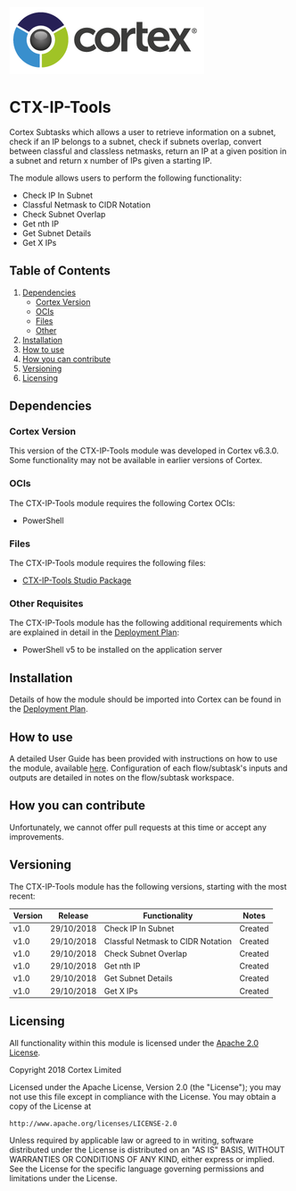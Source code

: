 <a href="https://www.cortex-ia.co.uk/" target="_blank"><img src="https://github.com/CortexIATest/CTXImages/blob/master/Cortex-350-120.png" alt="Welcome to Cortex!" width="350" height="120" border="0"></a>

# CTX-IP-Tools
Cortex Subtasks which allows a user to retrieve information on a subnet, check if an IP belongs to a subnet, check if subnets overlap, convert between classful and classless netmasks, return an IP at a given position in a subnet and return x number of IPs given a starting IP. 

The module allows users to perform the following functionality:
* Check IP In Subnet
* Classful Netmask to CIDR Notation
* Check Subnet Overlap
* Get nth IP
* Get Subnet Details
* Get X IPs

## Table of Contents
1) [Dependencies](#dependencies)
    * [Cortex Version](#cortex-version)
    * [OCIs](#ocis)
    * [Files](#files)
    * [Other](#other-requisites)
1) [Installation](#installation)
1) [How to use](#how-to-use)
1) [How you can contribute](#how-you-can-contribute)
1) [Versioning](#versioning)
1) [Licensing](#licensing)

## Dependencies
### Cortex Version
This version of the CTX-IP-Tools module was developed in Cortex v6.3.0. Some functionality may not be available in earlier versions of Cortex.

### OCIs
The CTX-IP-Tools module requires the following Cortex OCIs:
* PowerShell

### Files
The CTX-IP-Tools module requires the following files:
* [CTX-IP-Tools Studio Package](https://github.com/CortexIntelligentAutomation/CTX-Excel/releases/download/untagged-735f460df6f7d65c9d19/Cortex.Studio.Package.-.V2.3.studiopkg)

### Other Requisites
The CTX-IP-Tools module has the following additional requirements which are explained in detail in the [Deployment Plan](#Installation):
* PowerShell v5 to be installed on the application server

## Installation
Details of how the module should be imported into Cortex can be found in the [Deployment Plan](#Installation).

## How to use
A detailed User Guide has been provided with instructions on how to use the module, available [here](https://github.com/CortexIATest/CTXExcel/blob/master/CTX-Excel%20-%20User%20Guide.docx). Configuration of each flow/subtask's inputs and outputs are detailed in notes on the flow/subtask workspace.

## How you can contribute
Unfortunately, we cannot offer pull requests at this time or accept any improvements.

## Versioning
The CTX-IP-Tools module has the following versions, starting with the most recent:

Version | Release | Functionality | Notes
------------ | ------------- | ----------- | -----------
v1.0 | 29/10/2018 | Check IP In Subnet | Created
v1.0 | 29/10/2018 | Classful Netmask to CIDR Notation | Created
v1.0 | 29/10/2018 | Check Subnet Overlap| Created
v1.0 | 29/10/2018 | Get nth IP | Created
v1.0 | 29/10/2018 | Get Subnet Details | Created
v1.0 | 29/10/2018 | Get X IPs | Created

## Licensing
All functionality within this module is licensed under the [Apache 2.0 License](https://www.apache.org/licenses/LICENSE-2.0).

Copyright 2018 Cortex Limited

Licensed under the Apache License, Version 2.0 (the "License");
you may not use this file except in compliance with the License.
You may obtain a copy of the License at

    http://www.apache.org/licenses/LICENSE-2.0

Unless required by applicable law or agreed to in writing, software
distributed under the License is distributed on an "AS IS" BASIS,
WITHOUT WARRANTIES OR CONDITIONS OF ANY KIND, either express or implied.
See the License for the specific language governing permissions and
limitations under the License.
